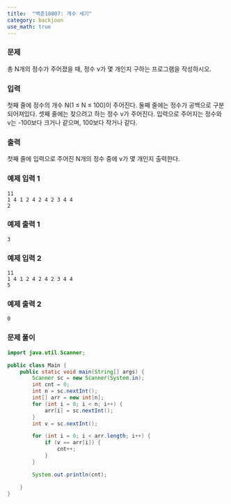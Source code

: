 ```yaml
---
title:  "백준10807: 개수 세기"
category: backjoon
use_math: true
---
```




### 문제

총 N개의 정수가 주어졌을 때, 정수 v가 몇 개인지 구하는 프로그램을 작성하시오.

### 입력

첫째 줄에 정수의 개수 N(1 ≤ N ≤ 100)이 주어진다. 둘째 줄에는 정수가 공백으로 구분되어져있다. 셋째 줄에는 찾으려고 하는 정수 v가 주어진다. 입력으로 주어지는 정수와 v는 -100보다 크거나 같으며, 100보다 작거나 같다.

### 출력

첫째 줄에 입력으로 주어진 N개의 정수 중에 v가 몇 개인지 출력한다.

### 예제 입력 1

```
11
1 4 1 2 4 2 4 2 3 4 4
2
```

### 예제 출력 1

```
3
```

### 예제 입력 2

```
11
1 4 1 2 4 2 4 2 3 4 4
5
```

### 예제 출력 2

```
0
```



### 문제 풀이

```java
import java.util.Scanner;

public class Main {
    public static void main(String[] args) {
        Scanner sc = new Scanner(System.in);
        int cnt = 0;
        int n = sc.nextInt();
        int[] arr = new int[n];
        for (int i = 0; i < n; i++) {
            arr[i] = sc.nextInt();
        }
        int v = sc.nextInt();

        for (int i = 0; i < arr.length; i++) {
            if (v == arr[i]) {
                cnt++;
            }
        }

        System.out.println(cnt);

    }
}
```

